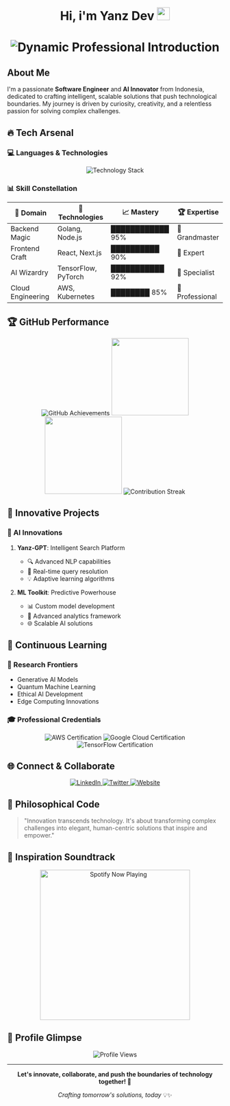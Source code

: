 <h1 align="center">
  Hi, i'm Yanz Dev
  <img src="https://media.giphy.com/media/hvRJCLFzcasrR4ia7z/giphy.gif" width="30px"/>
<h1>

<div align="center">
  <img src="https://readme-typing-svg.demolab.com?font=Fira+Code&weight=600&size=28&duration=3000&pause=800&color=00FFFF&center=true&width=900&lines=🚀+Software+Engineer+%26+AI+Innovator;💻+Full+Stack+Developer;🧠+Tech+Enthusiast+%26+Problem+Solver;🌈+Transforming+Ideas+into+Intelligent+Solutions" alt="Dynamic Professional Introduction"/>
</div>

## About Me
I'm a passionate **Software Engineer** and **AI Innovator** from Indonesia, dedicated to crafting intelligent, scalable solutions that push technological boundaries. My journey is driven by curiosity, creativity, and a relentless passion for solving complex challenges.

## 🔥 Tech Arsenal

### 💻 Languages & Technologies
<div align="center">
  <img src="https://skillicons.dev/icons?i=python,javascript,golang,typescript,react,nodejs,tensorflow,docker,kubernetes,aws,git&perline=6" alt="Technology Stack"/>
</div>

### 📊 Skill Constellation
| 🌟 Domain | 🚀 Technologies | 📈 Mastery | 🏆 Expertise |
|-----------|----------------|------------|--------------|
| Backend Magic | Golang, Node.js | ████████████ 95% | 🥇 Grandmaster |
| Frontend Craft | React, Next.js | ██████████ 90% | 🥈 Expert |
| AI Wizardry | TensorFlow, PyTorch | ███████████ 92% | 🥉 Specialist |
| Cloud Engineering | AWS, Kubernetes | ████████ 85% | 🌟 Professional |

## 🏆 GitHub Performance

<div align="center">
  <img src="https://github-profile-trophy.vercel.app/?username=YanzBotz&theme=radical&no-frame=true&row=1&column=7" alt="GitHub Achievements"/>
  
  <img src="https://github-readme-stats.vercel.app/api?username=YanzBotz&show_icons=true&theme=tokyonight&include_all_commits=true&count_private=true" height="180em"/>
  <img src="https://github-readme-stats.vercel.app/api/top-langs/?username=YanzBotz&layout=compact&langs_count=7&theme=tokyonight" height="180em"/>
  
  <img src="https://github-readme-streak-stats.herokuapp.com/?user=YanzBotz&theme=tokyonight" alt="Contribution Streak"/>
</div>

## 🚀 Innovative Projects

### 🧠 AI Innovations
1. **Yanz-GPT**: Intelligent Search Platform
   - 🔍 Advanced NLP capabilities
   - 🚀 Real-time query resolution
   - 💡 Adaptive learning algorithms

2. **ML Toolkit**: Predictive Powerhouse
   - 📊 Custom model development
   - 🤖 Advanced analytics framework
   - 🌐 Scalable AI solutions

## 🌱 Continuous Learning

### 🔬 Research Frontiers
- Generative AI Models
- Quantum Machine Learning
- Ethical AI Development
- Edge Computing Innovations

### 🎓 Professional Credentials
<div align="center">
  <img src="https://img.shields.io/badge/AWS-Certified%20Developer-FF9900?style=for-the-badge&logo=amazon-aws&logoColor=white" alt="AWS Certification"/>
  <img src="https://img.shields.io/badge/Google%20Cloud-Professional-4285F4?style=for-the-badge&logo=google-cloud&logoColor=white" alt="Google Cloud Certification"/>
  <img src="https://img.shields.io/badge/TensorFlow-Certified-FF6F00?style=for-the-badge&logo=tensorflow&logoColor=white" alt="TensorFlow Certification"/>
</div>

## 🌐 Connect & Collaborate

<div align="center">
  <a href="https://linkedin.com/in/yanzdev" target="_blank">
    <img src="https://img.shields.io/badge/LinkedIn-blue?style=for-the-badge&logo=linkedin&logoColor=white" alt="LinkedIn"/>
  </a>
  <a href="https://twitter.com/yanzbotz_" target="_blank">
    <img src="https://img.shields.io/badge/Twitter-black?style=for-the-badge&logo=twitter&logoColor=white" alt="Twitter"/>
  </a>
  <a href="https://yanzgpt.my.id" target="_blank">
    <img src="https://img.shields.io/badge/Personal%20Website-green?style=for-the-badge&logo=google-chrome&logoColor=white" alt="Website"/>
  </a>
</div>

## 💬 Philosophical Code

> "Innovation transcends technology. It's about transforming complex challenges into elegant, human-centric solutions that inspire and empower."

## 🎵 Inspiration Soundtrack

<p align="center">
  <a href="https://open.spotify.com/track/4y7XDqU1g5qhz4sJhfW4ts" target="_blank">
    <img src="https://now-playing-on-spotify.vercel.app/api/spotify" alt="Spotify Now Playing" width="350"/>
  </a>
</p>

## 👀 Profile Glimpse

<div align="center">
  <img src="https://komarev.com/ghpvc/?username=yanzdeev&color=blueviolet&style=for-the-badge" alt="Profile Views"/>
</div>

---

<div align="center">
  
  **Let's innovate, collaborate, and push the boundaries of technology together! 🚀**
  
  *Crafting tomorrow's solutions, today* 💡✨
</div>
